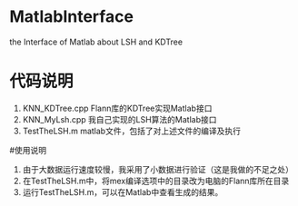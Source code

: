 # MatlabInterface
the Interface of Matlab about LSH and KDTree
# 代码说明
1. KNN_KDTree.cpp Flann库的KDTree实现Matlab接口
2. KNN_MyLsh.cpp 我自己实现的LSH算法的Matlab接口
3. TestTheLSH.m matlab文件，包括了对上述文件的编译及执行

#使用说明
1. 由于大数据运行速度较慢，我采用了小数据进行验证（这是我做的不足之处）
2. 在TestTheLSH.m中，将mex编译选项中的目录改为电脑的Flann库所在目录
3. 运行TestTheLSH.m，可以在Matlab中查看生成的结果。
